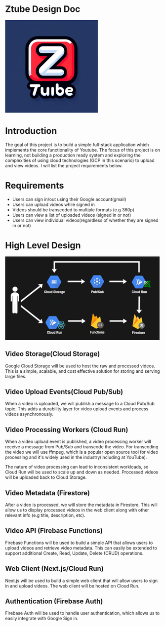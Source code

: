 # Ztube Design Doc
<img src="images/Ztube.png" alt="Ztube logo" width="300" height="300">

# Introduction

The goal of this project is to build a simple full-stack application which implements the core functionality of Youtube. The focus of this project is on learning, not building a production ready system and exploring the complexities of using cloud technologies (GCP in this scenario) to upload and view videos. I will list the project requirements below.

# Requirements

- Users can sign in/out using their Google account(gmail)
- Users can upload videos while signed in
- Videos should be transcoded to multiple formats (e.g 360p)
- Users can view a list of uploaded videos (signed in or not)
- Users can view individual videos(regardless of whether they are signed in or not)

# High Level Design
<img src="images/ztube-clone-diagram.png" alt="Ztube logo" width="500" height="271">

## Video Storage(Cloud Storage)

Google Cloud Storage will be used to host the raw and processed videos. This is a simple, scalable, and cost effective solution for storing and serving large files.

## Video Upload Events(Cloud Pub/Sub)

When a video is uploaded, we will publish a message to a Cloud Pub/Sub topic. This adds a durability layer for video upload events and process videos asynchronously.

## Video Processing Workers (Cloud Run)

When a video upload event is published, a video processing worker will receive a message from Pub/Sub and transcode the video. For transcoding the video we will use ffmpeg, which is a popular open source tool for video processing and it's widely used in the industry(including at YouTube).

The nature of video processing can lead to inconsistent workloads, so Cloud Run will be used to scale up and down as needed. Processed videos will be uploaded back to Cloud Storage.

## Video Metadata (Firestore)

After a video is processed, we will store the metadata in Firestore. This will allow us to display processed videos in the web client along with other relevant info (e.g title, description, etc).

## Video API (Firebase Functions)

Firebase Functions will be used to build a simple API that allows users to upload videos and retrieve video metadata. This can easily be extended to support additional Create, Read, Update, Delete (CRUD) operations.

## Web Client (Next.js/Cloud Run)

Next.js will be used to build a simple web client that will allow users to sign in and upload videos. The web client will be hosted on Cloud Run.

## Authentication (Firebase Auth)

Firebase Auth will be used to handle user authentication, which allows us to easily integrate with Google Sign in.
